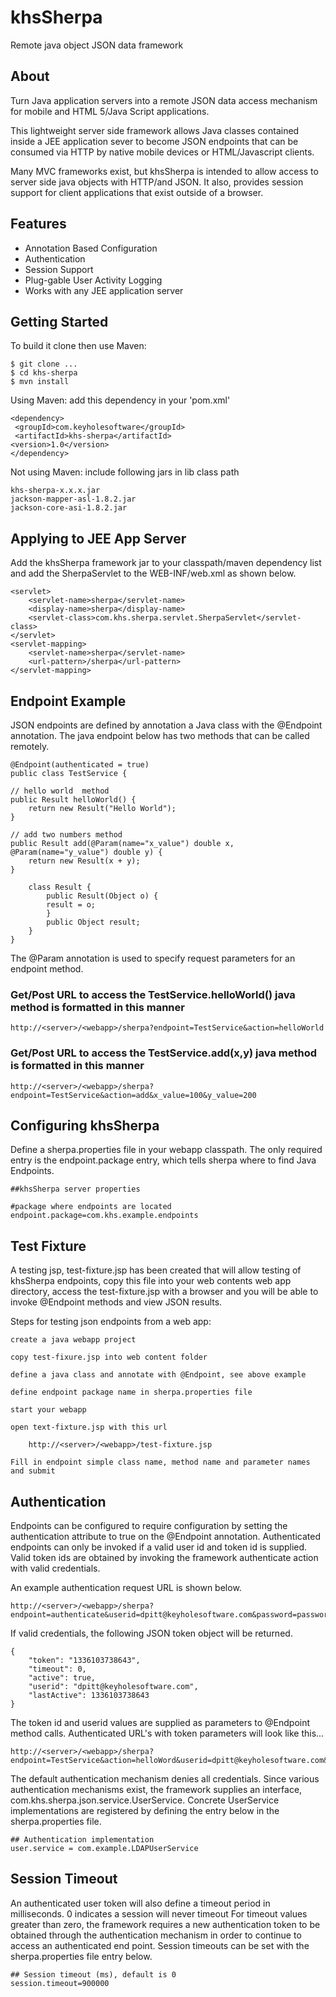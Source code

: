 khsSherpa
==========

Remote java object JSON data framework

About
-----
Turn Java application servers into a remote JSON data access mechanism for mobile and HTML 5/Java Script applications. 

This lightweight server side framework allows Java classes contained inside a JEE application sever
to become JSON endpoints that can be consumed via HTTP by native mobile devices or HTML/Javascript clients. 

Many MVC frameworks exist, but khsSherpa is intended to allow access to server side java objects with HTTP/and JSON. It 
also, provides session support for client applications that exist outside of a browser.

Features  
--------
 * Annotation Based Configuration
 * Authentication
 * Session Support 
 * Plug-gable User Activity Logging
 * Works with any JEE application server

Getting Started
---------------
To build it clone then use Maven:

    $ git clone ...
	$ cd khs-sherpa
	$ mvn install

Using Maven: add this dependency in your 'pom.xml' 

    <dependency>
   	 <groupId>com.keyholesoftware</groupId>
   	 <artifactId>khs-sherpa</artifactId>
   	<version>1.0</version>
    </dependency>
   
Not using Maven: include following jars in lib class path

    khs-sherpa-x.x.x.jar
	jackson-mapper-asl-1.8.2.jar
	jackson-core-asi-1.8.2.jar
	

Applying to JEE App Server
--------------------------
Add the khsSherpa framework jar to your classpath/maven dependency list and add the 
SherpaServlet to the WEB-INF/web.xml as shown below. 

    <servlet>	
  		<servlet-name>sherpa</servlet-name>
		<display-name>sherpa</display-name>
		<servlet-class>com.khs.sherpa.servlet.SherpaServlet</servlet-class>	
	</servlet>
	<servlet-mapping>
		<servlet-name>sherpa</servlet-name>
		<url-pattern>/sherpa</url-pattern>
	</servlet-mapping>

Endpoint Example
----------------
JSON endpoints are defined by annotation a Java class with the @Endpoint annotation. 
The java endpoint below has two methods that can be called remotely. 

    @Endpoint(authenticated = true)
	public class TestService {
	
	// hello world  method
	public Result helloWorld() {
		return new Result("Hello World");
	}
	
	// add two numbers method
	public Result add(@Param(name="x_value") double x, @Param(name="y_value") double y) {
		return new Result(x + y);
	}
		
		class Result {	
			public Result(Object o) {
			result = o;
			}
			public Object result;		
		}
	}

The @Param annotation is used to specify request parameters for an endpoint method. 

### Get/Post URL to access the TestService.helloWorld() java method is formatted in this manner 

	http://<server>/<webapp>/sherpa?endpoint=TestService&action=helloWorld
	     
### Get/Post URL to access the TestService.add(x,y) java method is formatted in this manner

	http://<server>/<webapp>/sherpa?endpoint=TestService&action=add&x_value=100&y_value=200
  
Configuring khsSherpa
---------------------
Define a sherpa.properties file in your webapp classpath. The only required entry is 
the endpoint.package entry, which tells sherpa where to find Java Endpoints. 


    ##khsSherpa server properties

    #package where endpoints are located
    endpoint.package=com.khs.example.endpoints

Test Fixture
------------
A testing jsp, test-fixture.jsp has been created that will allow testing of khsSherpa endpoints, copy this 
file into your web contents web app directory, access the test-fixture.jsp with a browser and you will be able to invoke @Endpoint 
methods and view JSON results.  

Steps for testing json endpoints from a web app:

	create a java webapp project
	
	copy test-fixure.jsp into web content folder
	
	define a java class and annotate with @Endpoint, see above example
	
	define endpoint package name in sherpa.properties file
	
	start your webapp
	
	open text-fixture.jsp with this url 
	
		http://<server>/<webapp>/test-fixture.jsp
		
	Fill in endpoint simple class name, method name and parameter names and submit	


Authentication
--------------
Endpoints can be configured to require configuration by setting the authentication attribute to true 
on the @Endpoint annotation. Authenticated endpoints can only be invoked if a valid user id and token
id is supplied. Valid token ids are obtained by invoking the framework authenticate action with valid 
credentials. 

An example authentication request URL is shown below. 

	http://<server>/<webapp>/sherpa?endpoint=authenticate&userid=dpitt@keyholesoftware.com&password=password
         
If valid credentials, the following JSON token object will be returned. 

	{
	    "token": "1336103738643",
	    "timeout": 0,
	    "active": true,
	    "userid": "dpitt@keyholesoftware.com",
	    "lastActive": 1336103738643
	}	

The token id and userid values are supplied as parameters to @Endpoint method calls.
Authenticated URL's with token parameters will look like this...

	http://<server>/<webapp>/sherpa?endpoint=TestService&action=helloWord&userid=dpitt@keyholesoftware.com&token=1336103738643

The default authentication mechanism denies all credentials. Since various authentication mechanisms exist,
the framework supplies an interface, com.khs.sherpa.json.service.UserService. Concrete UserService implementations
are registered by defining the entry below in the sherpa.properties file.  

	## Authentication implementation
	user.service = com.example.LDAPUserService

Session Timeout
---------------

An authenticated user token will also define a timeout period in milliseconds. 0 indicates a session will never timeout
For timeout values greater than zero, the framework requires a new authentication token to be obtained through the 
authentication mechanism in order to continue to access an authenticated end point. Session timeouts can be set with 
the sherpa.properties file entry below. 

	## Session timeout (ms), default is 0 
	session.timeout=900000 

   

  
  